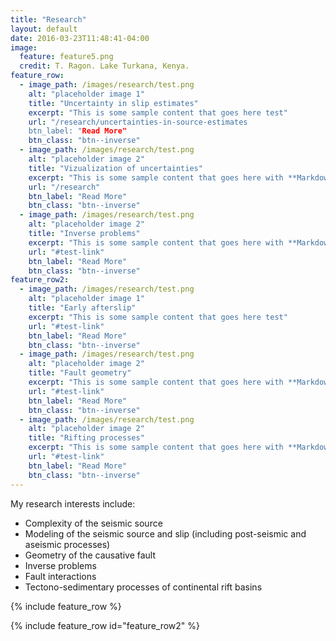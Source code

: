 ```yaml
---
title: "Research"
layout: default
date: 2016-03-23T11:48:41-04:00
image:
  feature: feature5.png
  credit: T. Ragon. Lake Turkana, Kenya.
feature_row:
  - image_path: /images/research/test.png
    alt: "placeholder image 1"
    title: "Uncertainty in slip estimates"
    excerpt: "This is some sample content that goes here test"
    url: "/research/uncertainties-in-source-estimates
    btn_label: "Read More"
    btn_class: "btn--inverse"
  - image_path: /images/research/test.png
    alt: "placeholder image 2"
    title: "Vizualization of uncertainties"
    excerpt: "This is some sample content that goes here with **Markdown** formatting."
    url: "/research"
    btn_label: "Read More"
    btn_class: "btn--inverse"
  - image_path: /images/research/test.png
    alt: "placeholder image 2"
    title: "Inverse problems"
    excerpt: "This is some sample content that goes here with **Markdown** formatting."
    url: "#test-link"
    btn_label: "Read More"
    btn_class: "btn--inverse"
feature_row2:
  - image_path: /images/research/test.png
    alt: "placeholder image 1"
    title: "Early afterslip"
    excerpt: "This is some sample content that goes here test"
    url: "#test-link"
    btn_label: "Read More"
    btn_class: "btn--inverse"
  - image_path: /images/research/test.png
    alt: "placeholder image 2"
    title: "Fault geometry"
    excerpt: "This is some sample content that goes here with **Markdown** formatting."
    url: "#test-link"
    btn_label: "Read More"
    btn_class: "btn--inverse"
  - image_path: /images/research/test.png
    alt: "placeholder image 2"
    title: "Rifting processes"
    excerpt: "This is some sample content that goes here with **Markdown** formatting."
    url: "#test-link"
    btn_label: "Read More"
    btn_class: "btn--inverse"
---
```


My research interests include:  
- Complexity of the seismic source
- Modeling of the seismic source and slip (including post-seismic and aseismic processes)
- Geometry of the causative fault
- Inverse problems
- Fault interactions
- Tectono-sedimentary processes of continental rift basins

{% include feature_row %}

{% include feature_row id="feature_row2" %}
